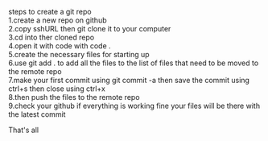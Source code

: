 steps to create a git repo<br>
1.create a new repo on github <br>
2.copy sshURL then git clone it to your computer<br>
3.cd into ther cloned repo<br>
4.open it with code with code .<br>
5.create the necessary files for starting up<br>
6.use git add . to add all the files to the list of files that need to be moved to the remote repo<br>
7.make your first commit using git commit -a then save the commit using ctrl+s then close using ctrl+x<br>
8.then push the files to the remote repo<br>
9.check your github if everything is working fine your files will be there with the latest commit<br>

That's all